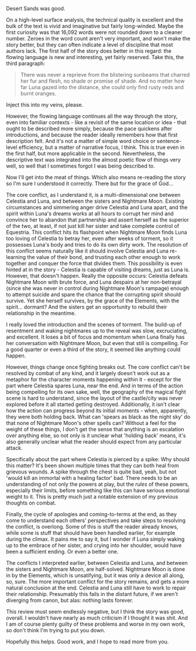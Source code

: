 Desert Sands was good.

On a high-level surface analysis, the technical quality is excellent and the bulk of the text is vivid and imaginative but fairly long-winded. Maybe the first curiosity was that 16,092 words were not rounded down to a cleaner number. Zeroes in the word count aren't very important, and won't make the story better, but they can often indicate a level of discipline that most authors lack. The first half of the story does better in this regard: the flowing language is new and interesting, yet fairly reserved. Take this, the third paragraph:

> There was never a reprieve from the blistering sunbeams that charred her fur and flesh, no shade or promise of shade. And no matter how far Luna gazed into the distance, she could only find rusty reds and burnt oranges.

Inject this into my veins, please.

However, the flowing language continues all the way through the story, even into familiar contexts - like a revisit of the same location or idea - that ought to be described more simply, because the pace quickens after introductions, and because the reader ideally remembers how that first description felt. And it's not a matter of simple word choice or sentence-level efficiency, but a matter of narrative focus, I think. This is true even in the first half, but more applicable in the second. Nevertheless, the descriptive text was integrated into the almost poetic flow of things very well, so well that I sometimes forgot I was being described to.

Now I'll get into the meat of things. Which also means re-reading the story so I'm sure I understood it correctly. There but for the grace of God...

The core conflict, as I understand it, is a multi-dimensional one between Celestia and Luna, and between the sisters and Nightmare Moon. Existing circumstances and simmering anger drive Celestia and Luna apart, and the spirit within Luna's dreams works at all hours to corrupt her mind and convince her to abandon that partnership and assert herself as the superior of the two, at least, if not just kill her sister and take complete control of Equestria. This conflict hits its flashpoint when Nightmare Moon finds Luna too loving of Celestia to betray her, even after weeks of torment, so it possesses Luna's body and tries to do its own dirty work. The resolution of this conflict seems naturally like it should involve Celestia and Luna re-learning the value of their bond, and trusting each other enough to work together and conquer the force that divides them. This possibility is even hinted at in the story - Celestia is capable of visiting dreams, just as Luna is. However, that doesn't happen. Really the opposite occurs: Celestia defeats Nightmare Moon with brute force, and Luna despairs at her non-betrayal (since she was never in control during Nightmare Moon's rampage) enough to attempt suicide and spare the chance that the corrupting spirit should survive. Yet she herself survives, by the grace of the Elements, with the spirit... dormant? And the sisters get an opportunity to rebuild their relationship in the meantime.

I really loved the introduction and the scenes of torment. The build-up of resentment and waking nightmares up to the reveal was slow, excruciating, and excellent. It loses a bit of focus and momentum when Luna finally has her conversation with Nightmare Moon, but even that still is compelling. For a good quarter or even a third of the story, it seemed like anything could happen.

However, things change once fighting breaks out. The core conflict can't be resolved by combat of any kind, and it largely doesn't work out as a metaphor for the character moments happening within it - except for the part where Celestia spares Luna, near the end. And in terms of the action being compelling for its own sake, well, the geography of the magical fight scene is hard to understand, since the layout of the castle/city was never explored before it all started getting destroyed. Additionally, it isn't clear how the action can progress beyond its initial moments - when, apparently, they were both holding back. What can 'spears as black as the night sky' do that none of Nightmare Moon's other spells can? Without a feel for the weight of these things, I don't get the sense that anything is an escalation over anything else, so not only is it unclear what 'holding back' means, it's also generally unclear what the reader should expect from any particular attack.

Specifically about the part where Celestia is pierced by a spike: Why should this matter? It's been shown multiple times that they can both heal from grievous wounds. A spike through the chest is quite bad, yeah, but not 'would kill an immortal with a healing factor' bad. There needs to be an understanding of not only the powers at play, but the *rules* of these powers, especially their limits, before something like this can have serious emotional weight to it. This is pretty much just a notable extension of my previous thoughts on combat.

Finally, the cycle of apologies and coming-to-terms at the end, as they come to understand each others' perspectives and take steps to resolving the conflict, is overlong. Some of this is stuff the reader already knows, while some is stuff that should have been handled earlier, for example during the climax. It pains me to say it, but I wonder if Luna simply waking up to the embrace of her sister, and crying into her shoulder, would have been a sufficient ending. Or even a better one.

The conflicts I interpreted earlier, between Celestia and Luna, and between the sisters and Nightmare Moon, are half-solved. Nightmare Moon is done in by the Elements, which is unsatifying, but it was only a device all along, so, sure. The more important conflict for the story remains, and gets a more natural conclusion at the end. Celestia and Luna still have to work to repair their relationship. Presumably this fails in the distant future, if we aren't diverging from canon, but alas: nothing lasts forever.

This review must seem endlessly negative, but I think the story was good, overall. I wouldn't have nearly as much criticism if I thought it was shit. And I am of course plenty guilty of these problems and worse in my own work, so don't think I'm trying to put you down.

Hopefully this helps. Good work, and I hope to read more from you.
